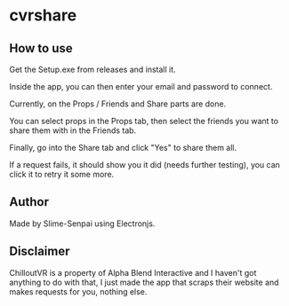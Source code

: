# cvrshare

## How to use

Get the Setup.exe from releases and install it.

Inside the app, you can then enter your email and password to connect.

Currently, on the Props / Friends and Share parts are done.

You can select props in the Props tab, then select the friends you want to share them with in the Friends tab.

Finally, go into the Share tab and click "Yes" to share them all.

If a request fails, it should show you it did (needs further testing), you can click it to retry it some more.

## Author

Made by Slime-Senpai using Electronjs.

## Disclaimer

ChilloutVR is a property of Alpha Blend Interactive and I haven't got anything to do with that, I just made the app that scraps their website
and makes requests for you, nothing else.